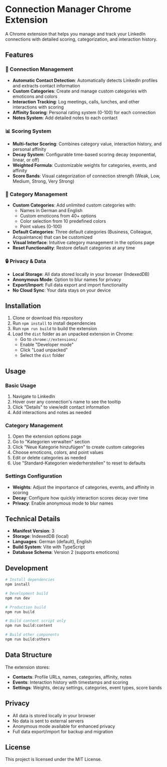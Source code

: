 # Connection Manager Chrome Extension

A Chrome extension that helps you manage and track your LinkedIn connections with detailed scoring, categorization, and interaction history.

## Features

### 🔗 Connection Management

- **Automatic Contact Detection**: Automatically detects LinkedIn profiles and extracts contact information
- **Custom Categories**: Create and manage custom categories with emoticons and colors
- **Interaction Tracking**: Log meetings, calls, lunches, and other interactions with scoring
- **Affinity Scoring**: Personal rating system (0-100) for each connection
- **Notes System**: Add detailed notes to each contact

### 📊 Scoring System

- **Multi-factor Scoring**: Combines category value, interaction history, and personal affinity
- **Decay System**: Configurable time-based scoring decay (exponential, linear, or off)
- **Weighted Formula**: Customizable weights for categories, events, and affinity
- **Score Bands**: Visual categorization of connection strength (Weak, Low, Medium, Strong, Very Strong)

### 🎨 Category Management

- **Custom Categories**: Add unlimited custom categories with:
  - Names in German and English
  - Custom emoticons from 40+ options
  - Color selection from 10 predefined colors
  - Point values (0-100)
- **Default Categories**: Three default categories (Business, Colleague, Acquaintance) that can be customized
- **Visual Interface**: Intuitive category management in the options page
- **Reset Functionality**: Restore default categories at any time

### 🔒 Privacy & Data

- **Local Storage**: All data stored locally in your browser (IndexedDB)
- **Anonymous Mode**: Option to blur names for privacy
- **Export/Import**: Full data export and import functionality
- **No Cloud Sync**: Your data stays on your device

## Installation

1. Clone or download this repository
2. Run `npm install` to install dependencies
3. Run `npm run build` to build the extension
4. Load the `dist` folder as an unpacked extension in Chrome:
   - Go to `chrome://extensions/`
   - Enable "Developer mode"
   - Click "Load unpacked"
   - Select the `dist` folder

## Usage

### Basic Usage

1. Navigate to LinkedIn
2. Hover over any connection's name to see the tooltip
3. Click "Details" to view/edit contact information
4. Add interactions and notes as needed

### Category Management

1. Open the extension options page
2. Go to "Kategorien verwalten" section
3. Click "Neue Kategorie hinzufügen" to create custom categories
4. Choose emoticons, colors, and point values
5. Edit or delete categories as needed
6. Use "Standard-Kategorien wiederherstellen" to reset to defaults

### Settings Configuration

- **Weights**: Adjust the importance of categories, events, and affinity in scoring
- **Decay**: Configure how quickly interaction scores decay over time
- **Privacy**: Enable anonymous mode to blur names

## Technical Details

- **Manifest Version**: 3
- **Storage**: IndexedDB (local)
- **Languages**: German (default), English
- **Build System**: Vite with TypeScript
- **Database Schema**: Version 2 (supports emoticons)

## Development

```bash
# Install dependencies
npm install

# Development build
npm run dev

# Production build
npm run build

# Build content script only
npm run build:content

# Build other components
npm run build:others
```

## Data Structure

The extension stores:

- **Contacts**: Profile URLs, names, categories, affinity, notes
- **Events**: Interaction history with timestamps and scoring
- **Settings**: Weights, decay settings, categories, event types, score bands

## Privacy

- All data is stored locally in your browser
- No data is sent to external servers
- Anonymous mode available for enhanced privacy
- Full data export/import for backup and migration

## License

This project is licensed under the MIT License.
